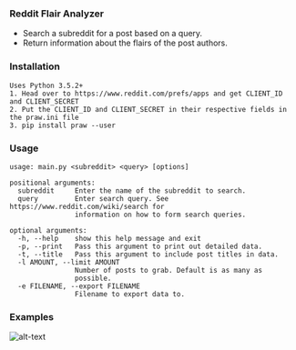### Reddit Flair Analyzer
* Search a subreddit for a post based on a query.
* Return information about the flairs of the post authors.

### Installation
```
Uses Python 3.5.2+
1. Head over to https://www.reddit.com/prefs/apps and get CLIENT_ID and CLIENT_SECRET
2. Put the CLIENT_ID and CLIENT_SECRET in their respective fields in the praw.ini file
3. pip install praw --user
```
### Usage
```
usage: main.py <subreddit> <query> [options]

positional arguments:
  subreddit     Enter the name of the subreddit to search.
  query         Enter search query. See https://www.reddit.com/wiki/search for
                information on how to form search queries.

optional arguments:
  -h, --help    show this help message and exit
  -p, --print   Pass this argument to print out detailed data.
  -t, --title   Pass this argument to include post titles in data.
  -l AMOUNT, --limit AMOUNT
                Number of posts to grab. Default is as many as
                possible.
  -e FILENAME, --export FILENAME  
                Filename to export data to.
```

### Examples
![alt-text](https://i.imgur.com/iVHx6Lw.png)
